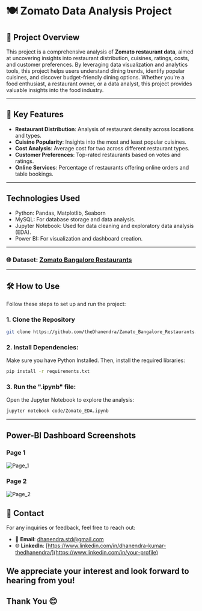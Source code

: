 # 🍽️ Zomato Data Analysis Project

## 📌 Project Overview
This project is a comprehensive analysis of **Zomato restaurant data**, aimed at uncovering insights into restaurant distribution, cuisines, ratings, costs, and customer preferences. By leveraging data visualization and analytics tools, this project helps users understand dining trends, identify popular cuisines, and discover budget-friendly dining options. Whether you're a food enthusiast, a restaurant owner, or a data analyst, this project provides valuable insights into the food industry.

---

## 🚀 Key Features
- **Restaurant Distribution**: Analysis of restaurant density across locations and types.
- **Cuisine Popularity**: Insights into the most and least popular cuisines.
- **Cost Analysis**: Average cost for two across different restaurant types.
- **Customer Preferences**: Top-rated restaurants based on votes and ratings.
- **Online Services**: Percentage of restaurants offering online orders and table bookings.

---
## Technologies Used
- Python: Pandas, Matplotlib, Seaborn
- MySQL: For database storage and data analysis.
- Jupyter Notebook: Used for data cleaning and exploratory data analysis (EDA).
- Power BI: For visualization and dashboard creation.
---

### 🌐 **Dataset**: [Zomato Bangalore Restaurants](https://www.kaggle.com/datasets/himanshupoddar/zomato-bangalore-restaurants) 
---

## 🛠️ How to Use
Follow these steps to set up and run the project:

### 1. Clone the Repository
```bash
git clone https://github.com/theDhanendra/Zamato_Bangalore_Restaurants.git
```
### 2. Install Dependencies:
Make sure you have Python Installed. Then, install the required libraries:
```bash
pip install -r requirements.txt
```
### 3. Run the ".ipynb" file:
Open the Jupyter Notebook to explore the analysis:
```bash
jupyter notebook code/Zomato_EDA.ipynb
```
---
## Power-BI Dashboard Screenshots

### Page 1
![Page_1](https://drive.google.com/uc?export=view&id=1NIvKJ3MWBZvDUAKb_BahfrkjN8y6a3Jf)

### Page 2
![Page_2](https://drive.google.com/uc?export=view&id=1IIqRDWjlNxmsT3uEzVAwCkwGuzUgBZPf)


## 📩 Contact
For any inquiries or feedback, feel free to reach out:

- 📧 **Email**: [dhanendra.std@gmail.com](mailto:your-email@example.com)
- 🌐 **LinkedIn**: [https://www.linkedin.com/in/dhanendra-kumar-thedhanendra/](https://www.linkedin.com/in/your-profile)

We appreciate your interest and look forward to hearing from you!
--
## Thank You 😊

